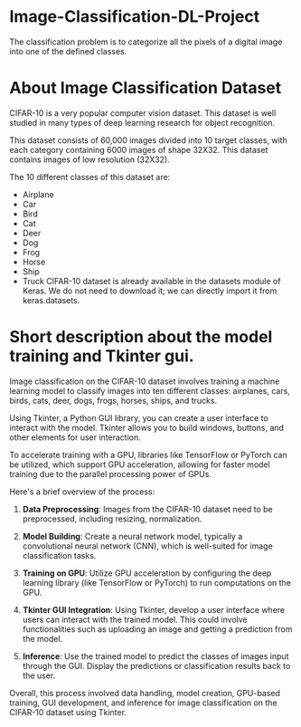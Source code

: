 # Image-Classification-DL-Project
 The classification problem is to categorize all the pixels of a digital image into one of the defined classes.

# About Image Classification Dataset
CIFAR-10 is a very popular computer vision dataset. This dataset is well studied in many types of deep learning research for object recognition.

This dataset consists of 60,000 images divided into 10 target classes, with each category containing 6000 images of shape 32X32. This dataset contains images of low resolution (32X32). 

The 10 different classes of this dataset are:

- Airplane
- Car
- Bird
- Cat
- Deer
- Dog
- Frog
- Horse
- Ship
- Truck
CIFAR-10 dataset is already available in the datasets module of Keras. We do not need to download it; we can directly import it from keras.datasets.

# Short description about the model training and Tkinter gui.

Image classification on the CIFAR-10 dataset involves training a machine learning model to classify images into ten different classes: airplanes, cars, birds, cats, deer, dogs, frogs, horses, ships, and trucks.

Using Tkinter, a Python GUI library, you can create a user interface to interact with the model. Tkinter allows you to build windows, buttons, and other elements for user interaction.

To accelerate training with a GPU, libraries like TensorFlow or PyTorch can be utilized, which support GPU acceleration, allowing for faster model training due to the parallel processing power of GPUs.

Here's a brief overview of the process:

1. **Data Preprocessing**: Images from the CIFAR-10 dataset need to be preprocessed, including resizing, normalization.

2. **Model Building**: Create a neural network model, typically a convolutional neural network (CNN), which is well-suited for image classification tasks.

3. **Training on GPU**: Utilize GPU acceleration by configuring the deep learning library (like TensorFlow or PyTorch) to run computations on the GPU.

4. **Tkinter GUI Integration**: Using Tkinter, develop a user interface where users can interact with the trained model. This could involve functionalities such as uploading an image and getting a prediction from the model.

5. **Inference**: Use the trained model to predict the classes of images input through the GUI. Display the predictions or classification results back to the user.

Overall, this process involved  data handling, model creation, GPU-based training, GUI development, and inference for image classification on the CIFAR-10 dataset using Tkinter.
